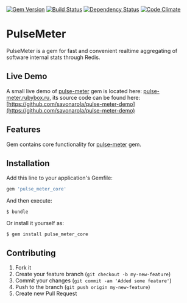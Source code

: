 [![Gem Version](https://badge.fury.io/rb/pulse_meter_core.png)](http://badge.fury.io/rb/pulse_meter_core)
[![Build Status](https://secure.travis-ci.org/savonarola/pulse_meter_core.png)](http://travis-ci.org/savonarola/pulse_meter_core)
[![Dependency Status](https://gemnasium.com/savonarola/pulse_meter_core.png)](https://gemnasium.com/savonarola/pulse_meter_core)
[![Code Climate](https://codeclimate.com/github/savonarola/pulse_meter_core.png)](https://codeclimate.com/github/savonarola/pulse_meter_core)

# PulseMeter

PulseMeter is a gem for fast and convenient realtime aggregating of software internal stats through Redis.

## Live Demo

A small live demo of [pulse-meter](https://github.com/savonarola/pulse-meter) gem is located here: [pulse-meter.rubybox.ru](http://pulse-meter.rubybox.ru), its source code can be found here: [https://github.com/savonarola/pulse-meter-demo](https://github.com/savonarola/pulse-meter-demo)

## Features

Gem contains core functionality for [pulse-meter](https://github.com/savonarola/pulse-meter) gem.

## Installation

Add this line to your application's Gemfile:

```ruby
gem 'pulse_meter_core'
```

And then execute:

    $ bundle

Or install it yourself as:

    $ gem install pulse_meter_core

## Contributing

1. Fork it
2. Create your feature branch (`git checkout -b my-new-feature`)
3. Commit your changes (`git commit -am 'Added some feature'`)
4. Push to the branch (`git push origin my-new-feature`)
5. Create new Pull Request

